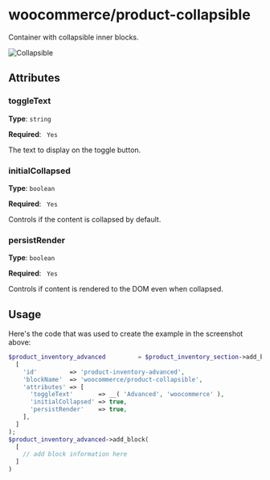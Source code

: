# woocommerce/product-collapsible

Container with collapsible inner blocks.

![Collapsible](https://woocommerce.files.wordpress.com/2023/09/woocommerceproduct-collapsible.png)

## Attributes

### toggleText

**Type**: `string`

**Required**: ` Yes`

The text to display on the toggle button.

### initialCollapsed

**Type**: `boolean`

**Required**: ` Yes`

Controls if the content is collapsed by default.

### persistRender

**Type**: `boolean`

**Required**: ` Yes`

Controls if content is rendered to the DOM even when collapsed.

## Usage

Here's the code that was used to create the example in the screenshot above:

```php
$product_inventory_advanced         = $product_inventory_section->add_block(
  [
    'id'         => 'product-inventory-advanced',
    'blockName'  => 'woocommerce/product-collapsible',
    'attributes' => [
      'toggleText'       => __( 'Advanced', 'woocommerce' ),
      'initialCollapsed' => true,
      'persistRender'    => true,
    ],
  ]
);
$product_inventory_advanced->add_block(
  [
    // add block information here
  ]
)
```
